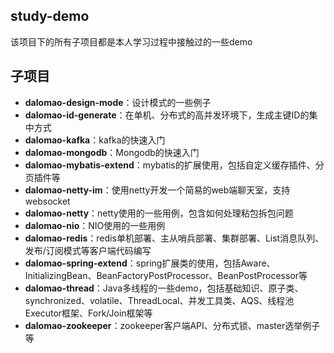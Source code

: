 ## study-demo
该项目下的所有子项目都是本人学习过程中接触过的一些demo

## 子项目
* **dalomao-design-mode**：设计模式的一些例子
* **dalomao-id-generate**：在单机、分布式的高并发环境下，生成主键ID的集中方式
* **dalomao-kafka**：kafka的快速入门
* **dalomao-mongodb**：Mongodb的快速入门
* **dalomao-mybatis-extend**：mybatis的扩展使用，包括自定义缓存插件、分页插件等
* **dalomao-netty-im**：使用netty开发一个简易的web端聊天室，支持websocket
* **dalomao-netty**：netty使用的一些用例，包含如何处理粘包拆包问题
* **dalomao-nio**：NIO使用的一些用例
* **dalomao-redis**：redis单机部署、主从哨兵部署、集群部署、List消息队列、发布/订阅模式等客户端代码编写
* **dalomao-spring-extend**：spring扩展类的使用，包括Aware、InitializingBean、BeanFactoryPostProcessor、BeanPostProcessor等
* **dalomao-thread**：Java多线程的一些demo，包括基础知识、原子类、synchronized、volatile、ThreadLocal、并发工具类、AQS、线程池Executor框架、Fork/Join框架等
* **dalomao-zookeeper**：zookeeper客户端API、分布式锁、master选举例子等
